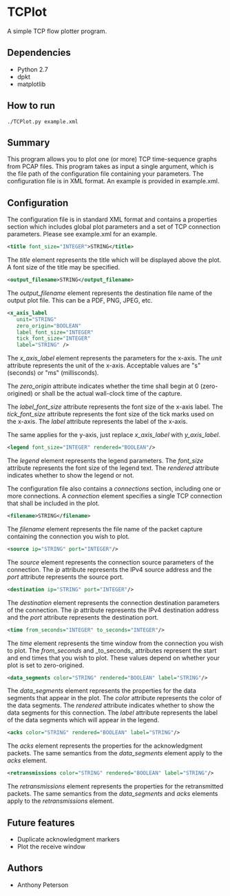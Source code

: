 # TCPlot

A simple TCP flow plotter program.

## Dependencies

* Python 2.7
* dpkt
* matplotlib

## How to run

```
./TCPlot.py example.xml
```

## Summary

This program allows you to plot one (or more) TCP time-sequence graphs from PCAP files.
This program takes as input a single argument, which is the file path of the configuration file
containing your parameters. The configuration file is in XML format. An example is provided 
in example.xml.

## Configuration

The configuration file is in standard XML format and contains a properties section which includes 
global plot parameters and a set of TCP connection parameters. Please see example.xml for an example.

```xml
<title font_size="INTEGER">STRING</title>
```

The _title_ element represents the title which will be displayed above the plot. A font size of
the title may be specified.

```xml
<output_filename>STRING</output_filename>
```

The _output\_filename_ element represents the destination file name of the output plot file. This
can be a PDF, PNG, JPEG, etc.

```xml
<x_axis_label 
   unit="STRING" 
   zero_origin="BOOLEAN" 
   label_font_size="INTEGER" 
   tick_font_size="INTEGER"
   label="STRING" />
```

The _x\_axis\_label_ element represents the parameters for the x-axis. 
The _unit_ attribute represents the unit of the x-axis. Acceptable values
are "s" (seconds) or "ms" (millisconds).

The _zero\_origin_ attribute indicates whether the time shall begin at 0 (zero-origined) or shall be the actual wall-clock
time of the capture.

The _label\_font\_size_ attribute represents the font size of the x-axis label.
The _tick\_font\_size_ attribute represents the font size of the tick marks used on the x-axis.
The _label_ attribute represents the label of the x-axis.

The same applies for the y-axis, just replace _x\_axis\_label_ with _y\_axis\_label_.

```xml
<legend font_size="INTEGER" rendered="BOOLEAN"/>
```

The _legend_ element represents the legend parameters.
The _font\_size_ attribute represents the font size of the legend text.
The _rendered_ attribute indicates whether to show the legend or not.

The configuration file also contains a _connections_ section, including one or more
connections. A _connection_ element specifies a single TCP connection that shall be included in the
plot. 

```xml
<filename>STRING</filename>
```

The _filename_ element represents the file name of the packet capture containing the connection you wish to plot.

```xml
<source ip="STRING" port="INTEGER"/>
```

The _source_ element represents the connection source parameters of the connection.
The _ip_ attribute represents the IPv4 source address and the _port_ attribute represents the source port.

```xml
<destination ip="STRING" port="INTEGER"/>
```

The _destination_ element represents the connection destination parameters of the connection.
The _ip_ attribute represents the IPv4 destination address and the _port_ attribute represents the destination port.

```xml
<time from_seconds="INTEGER" to_seconds="INTEGER"/>
```

The _time_ element represents the time window from the connection you wish to plot.
The _from\_seconds_ and _to\_seconds\_ attributes represent the start and end times that you wish to plot.
These values depend on whether your plot is set to zero-origined.

```xml
<data_segments color="STRING" rendered="BOOLEAN" label="STRING"/>
```

The _data\_segments_ element represents the properties for the data segments that appear in the plot.
The _color_ attribute represents the color of the data segments.
The _rendered_ attribute indicates whether to show the data segments for this connection.
The _label_ attribute represents the label of the data segments which will appear in the legend.

```xml
<acks color="STRING" rendered="BOOLEAN" label="STRING"/>
```

The _acks_ element represents the properties for the acknowledgment packets.
The same semantics from the _data\_segments_ element apply to the _acks_ element.

```xml
<retransmissions color="STRING" rendered="BOOLEAN" label="STRING"/>
```

The _retransmissions_ element represents the properties for the retransmitted packets.
The same semantics from the _data\_segments_ and _acks_ elements apply to the _retransmissions_ element.

## Future features

* Duplicate acknowledgment markers
* Plot the receive window

## Authors

* Anthony Peterson
